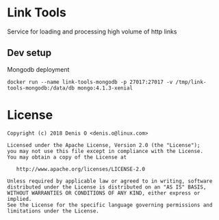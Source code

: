 # Link Tools

Service for loading and processing high volume of http links

## Dev setup

Mongodb deployment

`docker run --name link-tools-mongodb -p 27017:27017 -v /tmp/link-tools-mongodb:/data/db mongo:4.1.3-xenial`

License
=======
 
    Copyright (c) 2018 Denis O <denis.o@linux.com>
 
    Licensed under the Apache License, Version 2.0 (the "License");
    you may not use this file except in compliance with the License.
    You may obtain a copy of the License at
 
       http://www.apache.org/licenses/LICENSE-2.0
 
    Unless required by applicable law or agreed to in writing, software
    distributed under the License is distributed on an "AS IS" BASIS,
    WITHOUT WARRANTIES OR CONDITIONS OF ANY KIND, either express or implied.
    See the License for the specific language governing permissions and
    limitations under the License.
